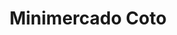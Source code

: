 ---
title: "Minimercado Coto"
url: /ciudad-autonoma-de-buenos-aires/minimercado-coto/
shop: Lebensmittel
---